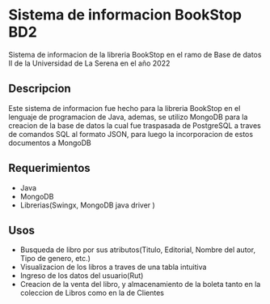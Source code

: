 # Sistema de informacion BookStop BD2

Sistema de informacion de la libreria BookStop en el ramo de Base de datos II de la Universidad de La Serena en el año 2022

## Descripcion

Este sistema de informacion fue hecho para la libreria BookStop en el lenguaje de programacion de Java, ademas, se utilizo MongoDB para la creacion de la base de datos la cual fue traspasada de PostgreSQL a traves de comandos SQL al formato JSON, para luego la incorporacion de estos documentos a MongoDB

## Requerimientos

- Java
- MongoDB
- Librerias(Swingx, MongoDB java driver )

## Usos

- Busqueda de libro por sus atributos(Titulo, Editorial, Nombre del autor, Tipo de genero, etc.)
- Visualizacion de los libros a traves de una tabla intuitiva
- Ingreso de los datos del usuario(Rut)
- Creacion de la venta del libro, y almacenamiento de la boleta tanto en la coleccion de Libros como en la de Clientes
